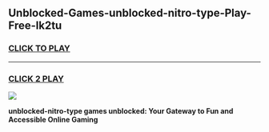 
## Unblocked-Games-unblocked-nitro-type-Play-Free-lk2tu
<h3>
<a href="https://premium76.site?title=unblocked-nitro-type&ref=23A">CLICK TO PLAY</a></h3>
<hr>

<h3>
<a href="https://premium76.site?title=unblocked-nitro-type&ref=23A">CLICK 2 PLAY</a>
  
</h3>

<a href="https://premium76.site?title=unblocked-nitro-type&ref=23A"><img src="https://clearcache.store/games.png"></a>


**unblocked-nitro-type games unblocked: Your Gateway to Fun and Accessible Online Gaming**

